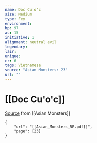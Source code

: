 ```yaml
---
name: Doc Cu'o'c
size: Medium
type: Fey
environment: 
hp: 97
ac: 15
initiative: 1
alignment: neutral evil
legendary: 
lair: 
unique: 
cr: 6
tags: Vietnamese
source: "Asian Monsters: 23"
url: ""
---
```

# [[Doc Cu'o'c]]

[Source](zotero://open-pdf/library/items/2YJ39RUI?page=23) from [[Asian Monsters]]

```pdf
{
	"url": "[[Asian_Monsters_5E.pdf]]",
	"page": [23]
}
```

